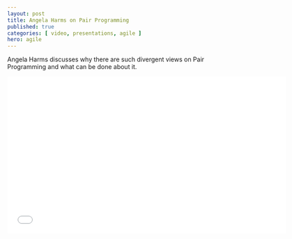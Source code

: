 ```yaml
---
layout: post
title: Angela Harms on Pair Programming
published: true
categories: [ video, presentations, agile ]
hero: agile
---
```


Angela Harms discusses why there are such divergent views on Pair Programming 
and what can be done about it.

<iframe width="640" height="360" src="//www.youtube.com/embed/OQXEzwXtzJ8?feature=player_detailpage" frameborder="0" allowfullscreen></iframe>

